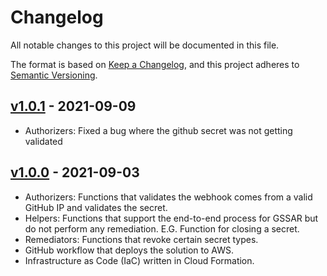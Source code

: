 # Changelog

All notable changes to this project will be documented in this file.

The format is based on [Keep a Changelog](https://keepachangelog.com/en/1.0.0/),
and this project adheres to [Semantic Versioning](https://semver.org/spec/v2.0.0.html).

## [v1.0.1](https://github.com/NickLiffen/GSSAR/releases/v1.0.0) - 2021-09-09

- Authorizers: Fixed a bug where the github secret was not getting validated

## [v1.0.0](https://github.com/NickLiffen/GSSAR/releases/v1.0.0) - 2021-09-03

- Authorizers: Functions that validates the webhook comes from a valid GitHub IP and validates the secret.
- Helpers: Functions that support the end-to-end process for GSSAR but do not perform any remediation. E.G. Function for closing a secret. 
- Remediators: Functions that revoke certain secret types. 
- GitHub workflow that deploys the solution to AWS. 
- Infrastructure as Code (IaC) written in Cloud Formation.